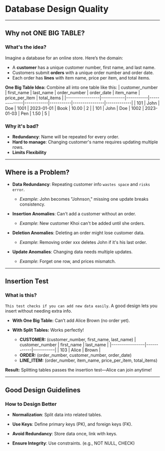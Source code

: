 # Database Design Quality 

---

## Why not ONE BIG TABLE?
### What's the idea?
Imagine a database for an online store. Here’s the domain:
- A **customer** has a unique customer number, first name, and last name.
- Customers submit **orders** with a unique order number and order date.
- Each order has **lines** with item name, price per item, and total items.

**One Big Table Idea:** Combine all into one table like this:
| customer_number | first_name | last_name | order_number | order_date | item_name | price_per_item | total_items |
|-----------------|------------|-----------|--------------|------------|-----------|----------------|-------------|
| 101             | John       | Doe       | 1001         | 2023-01-01 | Book      | 10.00          | 2           |
| 101             | John       | Doe       | 1002         | 2023-01-03 | Pen       | 1.50           | 5           |

### Why it's bad?
- **Redundancy**: Name will be repeated for every order.
- **Hard to manage**: Changing customer's name requires updating multiple rows.
- **Limits Flexibility**

---

## Where is a Problem?
- **Data Redundancy**: Repeating customer info `wastes space` and `risks error`.
  - *Example*: John becomes "Johnson," missing one update breaks consistency.

- **Insertion Anomalies**: Can't add a customer without an order.
  - *Example*: New customer Khoi can't be added until she orders.

- **Deletion Anomalies**: Deleting an order might lose customer data.
  - *Example*: Removing order xxx deletes John if it's his last order.

- **Update Anomalies**: Changing data needs multiple updates.
  - *Example*: Forget one row, and prices mismatch.

---

## Insertion Test
### What is this?
`This test checks if you can add new data easily`. A good design lets you insert without needing extra info.

- **With One Big Table:** Can’t add Alice Brown (no order yet).

- **With Split Tables:** Works perfectly!
  - **CUSTOMER:** (customer_number, first_name, last_name)
    | customer_number | first_name | last_name |
    |-----------------|------------|-----------|
    | 103             | Alice      | Brown     |
  - **ORDER:** (order_number, customer_number, order_date)
  - **LINE_ITEM:** (order_number, item_name, price_per_item, total_items)

**Result:** Splitting tables passes the insertion test—Alice can join anytime!

---

## Good Design Guidelines
### How to Design Better
- **Normalization**: Split data into related tables.

- **Use Keys**: Define primary keys (PK), and foreign keys (FK).

- **Avoid Redundancy**: Store data once, link with keys.

- **Ensure Integrity**: Use constraints. (e.g., NOT NULL, CHECK)